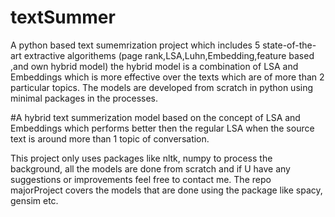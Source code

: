 # textSummer
A python based text sumemrization project which includes 5 state-of-the-art extractive algorithems (page rank,LSA,Luhn,Embedding,feature based ,and  own hybrid model) the hybrid model is a combination of LSA and Embeddings which is more effective over the texts which are of more than 2 particular topics. The models are developed from scratch in python using minimal packages in the processes. 

#A hybrid text summerization model based on the concept of LSA and Embeddings which performs better then the regular LSA when the source text is around more than 1 topic of conversation.


This project only uses packages like nltk, numpy to process the background, all the models are done from scratch and if U have any suggestions or improvements feel free to contact me.
The repo majorProject covers the models that are done using the package like spacy, gensim etc.

